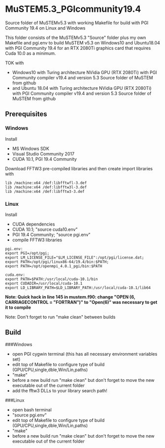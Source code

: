 # MuSTEM5.3_PGIcommunity19.4
Source folder of MuSTEMv5.3 with working Makefile for build with PGI Community 19.4 on Linux and Windows

This folder consists of the MuSTEMv5.3 "Source" folder plus my own Makefile and pgi.env to build MuSTEM v5.3
on Windows10 and Ubuntu18.04 with PGI Community 19.4 for an RTX 2080Ti graphics card that requires Cuda 10.0 as a minimum.

TOK with
<ul>
<li>Windows10 with Turing architecture NVidia GPU (RTX 2080Ti) with PGI Community compiler v19.4 and version 5.3 Source folder of MuSTEM from github</li>
<li>    and Ubuntu 18.04 with Turing architecture NVidia GPU (RTX 2080Ti) with PGI Community compiler v19.4 and version 5.3 Source folder of MuSTEM from github</li>
</ul>

## Prerequisites

### Windows
Install
<ul>
<li>MS Windows SDK</li>
<li>Visual Studio Community 2017</li>
<li>CUDA 10.1, PGI 19.4 Community</li>
</ul>

Download FFTW3 pre-compiled libraries and then create import libraries with

    lib /machine:x64 /def:libfftwfl-3.def
    lib /machine:x64 /def:libfftw3l-3.def
    lib /machine:x64 /def:libfftw3-3.def


### Linux
Install
<ul>
<li>CUDA dependencies</li>
<li>CUDA 10.1; "source cuda10.env"</li>
<li>PGI 19.4 Community; "source pgi.env"</li>
<li>compile FFTW3 libraries</li>
</ul>

    pgi.env:
    export PGI=/opt/pgi;
    export LM_LICENSE_FILE="$LM_LICENSE_FILE":/opt/pgi/license.dat;
    export PATH=/opt/pgi/linux86-64/19.4/bin:$PATH;
    export PATH=/opt/openmpi_4.0.1_pgi/bin:$PATH

    cuda.env:
    export PATH=$PATH:/usr/local/cuda-10.1/bin
    export CUDADIR=/usr/local/cuda-10.1
    export LD_LIBRARY_PATH=$LD_LIBRARY_PATH:/usr/local/cuda-10.1/lib64


**Note: Quick hack in line 145 in mustem.f90: change "OPEN (6, CARRIAGECONTROL = "FORTRAN")" to "Open(6)" was necessary to get it to compile**

Note: Don't forget to run "make clean" between builds

## Build

###Windows
<ul>
<li> open PGI cygwin terminal (this has all necessary environment variables set)</li>
<li>edit top of Makefile to configure type of build (GPU/CPU,single,dble,Win/Lin,paths)</li>
<li>"make"</li>
<li>before a new build run "make clean" but don't forget to move the new executable out of the current folder</li>
<li>add the fftw3 DLLs to your library search path!
</ul>

###Linux

<ul>
<li> open bash terminal </li>
<li>"source pgi.env"</li>
<li>edit top of Makefile to configure type of build (GPU/CPU,single,dble,Win/Lin,paths)</li>
<li>"make"</li>
<li>before a new build run "make clean" but don't forget to move the new executable out of the current folder</li>
</ul>
